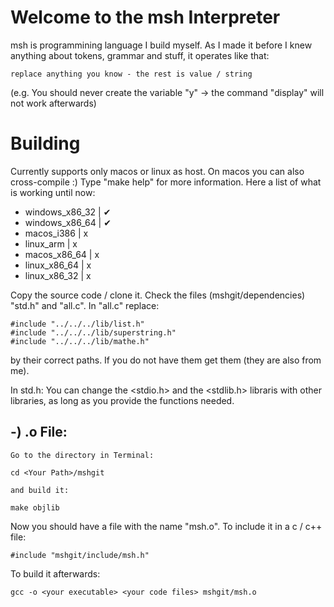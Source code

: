 # Welcome to the msh Interpreter
msh is programmining language I build myself. As I made it before I knew anything about tokens, grammar and stuff, it operates like that:

    replace anything you know - the rest is value / string

(e.g. You should never create the variable "y" -> the command "display" will not work afterwards)

# Building

Currently supports only macos or linux as host.
On macos you can also cross-compile :)
Type "make help" for more information.
Here a list of what is working until now:
- windows_x86_32 | ✔
- windows_x86_64 | ✔
- macos_i386     | x
- linux_arm      | x
- macos_x86_64   | x
- linux_x86_64   | x
- linux_x86_32   | x

Copy the source code / clone it.
Check the files (mshgit/dependencies) "std.h" and "all.c". In "all.c" replace: 

    #include "../../../lib/list.h"
    #include "../../../lib/superstring.h"
    #include "../../../lib/mathe.h"

by their correct paths. If you do not have them get them (they are also from me).

In std.h: You can change the <stdio.h> and the <stdlib.h> libraris with other libraries, as long as you provide the functions needed.

## -) .o File: 
    Go to the directory in Terminal:

    cd <Your Path>/mshgit

    and build it:

    make objlib

Now you should have a file with the name
"msh.o". 
To include it in a c / c++ file:

    #include "mshgit/include/msh.h"

To build it afterwards:

    gcc -o <your executable> <your code files> mshgit/msh.o

